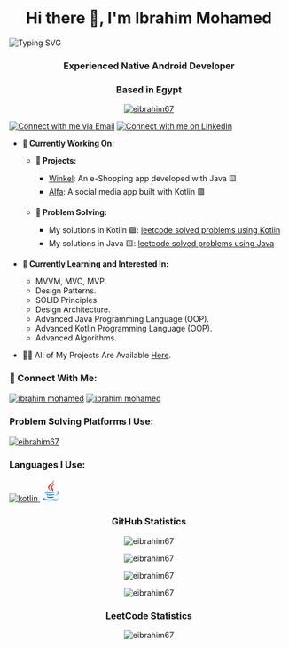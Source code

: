 <h1 align="center">Hi there 👋, I'm Ibrahim Mohamed</h1>

<a align="center"><img src="https://readme-typing-svg.demolab.com?font=Fira+Code&weight=500&size=30&pause=1000&color=744FF7&center=true&random=false&width=435&lines=Computer+Science+student" alt="Typing SVG" /></a>

<h3 align="center">Experienced Native Android Developer</h3>
<h3 align="center">Based in Egypt</h3>

<p align="center"> <a href="https://github.com/ryo-ma/github-profile-trophy"><img src="https://github-profile-trophy.vercel.app/?username=eibrahim67" alt="eibrahim67" /></a> </p>

<p align="left"> 
  <a href="mailto:ibrahim.mohamed.ibrahim.t@gmail.com"><img src="https://img.shields.io/badge/-Email Me-c14438?style=for-the-badge&labelColor=black" alt="Connect with me via Email" /></a>
  <a href="https://www.linkedin.com/in/ibrahim-mohamed-03b509259?utm_source=share&utm_campaign=share_via&utm_content=profile&utm_medium=android_app"><img src="https://img.shields.io/badge/-Connect with me in LinkedIn-0077B5?style=for-the-badge&logo=linkedin" alt="Connect with me on LinkedIn" /></a>
</p>



- **🔭 Currently Working On:**
  - **🔭 Projects:**
      - [Winkel](https://github.com/eIbrahim67/Winkel): An e-Shopping app developed with Java 🟨 
      - [Alfa](https://github.com/eIbrahim67/Alfa): A social media app built with Kotlin 🟪
   
  - **🔭 Problem Solving:**
      - My solutions in Kotlin 🟪: [leetcode solved problems using Kotlin](https://github.com/eIbrahim67/leetcode_solved_problems_using_kotlin/tree/master/src/main/kotlin)
      - My solutions in Java 🟨: [leetcode solved problems using Java](https://github.com/eIbrahim67/leetcode_solved_problems_using_java/tree/master/src)
    

- **🌱 Currently Learning and Interested In:**
    - MVVM, MVC, MVP.
    - Design Patterns.
    - SOLID Principles.
    - Design Architecture.
    - Advanced Java Programming Language (OOP).
    - Advanced Kotlin Programming Language (OOP).
    - Advanced Algorithms.

- 👨‍💻 All of My Projects Are Available [Here](https://github.com/eIbrahim67?tab=repositories).

<h3 align="left"> 🤝 Connect With Me:</h3>
<p align="left">
<a href="https://www.linkedin.com/in/ibrahim-mohamed-03b509259?utm_source=share&utm_campaign=share_via&utm_content=profile&utm_medium=android_app" target="_blank"><img align="center" src="https://raw.githubusercontent.com/rahuldkjain/github-profile-readme-generator/master/src/images/icons/Social/linked-in-alt.svg" alt="ibrahim mohamed" height="30" width="40" /></a>
<a href="https://dev.to/eibrahim67" target="_blank"><img align="center" src="https://dev-to-uploads.s3.amazonaws.com/uploads/articles/8j7kvp660rqzt99zui8e.png" alt="ibrahim mohamed" height="30" width="40" /></a>

  
<h3 align="left">Problem Solving Platforms I Use:</h3>
<p align="left">

  <a href="https://www.leetcode.com/eibrahim67" target="_blank"><img align="center" src="https://raw.githubusercontent.com/rahuldkjain/github-profile-readme-generator/master/src/images/icons/Social/leet-code.svg" alt="eibrahim67" height="30" width="40" /></a>

</p>

<h3 align="left">Languages I Use:</h3>
<p align="left"> 
<a href="https://kotlinlang.org" target="_blank" rel="noreferrer"> <img src="https://www.vectorlogo.zone/logos/kotlinlang/kotlinlang-icon.svg" alt="kotlin" width="40" height="40"/> </a>
<a href="https://www.java.com" target="_blank" rel="noreferrer"> <img src="https://raw.githubusercontent.com/devicons/devicon/master/icons/java/java-original.svg" alt="java" width="40" height="40"/> </a>
</p>

<h3 align="center">GitHub Statistics</h3>

<p align="center"> <a ><img src="https://github-profile-summary-cards.vercel.app/api/cards/profile-details?username=eibrahim67&theme=dark" alt="eibrahim67" /></a> </p>
<p align="center"> <a ><img src="https://github-readme-streak-stats.herokuapp.com/?user=eibrahim67&theme=dark" alt="eibrahim67" /></a> </p>
<p align="center"> <a ><img src="https://github-profile-summary-cards.vercel.app/api/cards/stats?username=eibrahim67&theme=dark" alt="eibrahim67"/></a> </p>
<p align="center"> <a ><img src="https://github-readme-stats.vercel.app/api/top-langs?username=eibrahim67&show_icons=true&locale=en&layout=compact&theme=dark" alt="eibrahim67" /></a> </p>

<h3 align="center">LeetCode Statistics</h3>

<p align="center"> <a ><img src="https://leetcard.jacoblin.cool/eIbrahim67?theme=unicorn&font=Kufam&ext=activity" target="_blank" alt="eibrahim67" /></a> </p>
